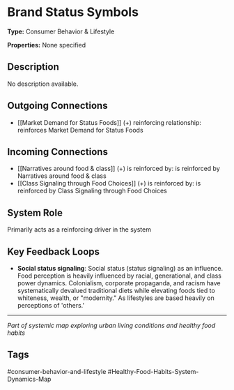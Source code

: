 # Brand Status Symbols

**Type:** Consumer Behavior & Lifestyle

**Properties:** None specified

## Description
No description available.

## Outgoing Connections
- [[Market Demand for Status Foods]] (+) reinforcing relationship: reinforces Market Demand for Status Foods

## Incoming Connections
- [[Narratives around food & class]] (+) is reinforced by: is reinforced by Narratives around food & class
- [[Class Signaling through Food Choices]] (+) is reinforced by: is reinforced by Class Signaling through Food Choices

## System Role
Primarily acts as a reinforcing driver in the system

## Key Feedback Loops
- **Social status signaling**: Social status (status signaling) as an influence. Food perception is heavily influenced by racial, generational, and class power dynamics. Colonialism, corporate propaganda, and racism have systematically devalued traditional diets while elevating foods tied to whiteness, wealth, or "modernity." As lifestyles are based heavily on perceptions of 'others.'

---
*Part of systemic map exploring urban living conditions and healthy food habits*

## Tags
#consumer-behavior-and-lifestyle #Healthy-Food-Habits-System-Dynamics-Map
